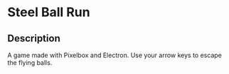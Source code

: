 # Steel Ball Run
## Description
A game made with Pixelbox and Electron. Use your arrow keys to escape the flying balls.